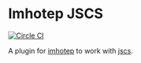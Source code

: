 # Imhotep JSCS

[![Circle CI](https://circleci.com/gh/justinabrahms/imhotep_jscs.svg?style=svg)](https://circleci.com/gh/justinabrahms/imhotep_jscs)

A plugin for [imhotep](https://github.com/justinabrahms/imhotep) to
work with [jscs](http://jscs.info/).